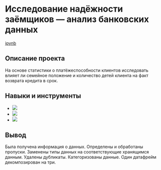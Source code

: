 # Исследование надёжности заёмщиков — анализ банковских данных


[ipynb](https://github.com/Alexandra1624/01_yandex_music/blob/main/01_yandex_music.ipynb)

## Описание проекта
На основе статистики о платёжеспособности клиентов исследовать влияет ли семейное положение и количество детей клиента на факт возврата кредита в срок.




## Навыки и инструменты

- ![](https://img.shields.io/badge/-Python-brithgreen)
- ![](https://img.shields.io/badge/-Pandas-blue)
- ![](https://img.shields.io/badge/-Предобработка_данных-grey)


## Вывод

Была получена информация о данных. Определены и обработаны пропуски. Заменены типы данных на соответствующие
хранящимся данным. Удалены дубликаты. Категоризованы данные. Один датафрейм декомпозирован на три.
